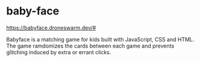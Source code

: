 # baby-face
https://babyface.droneswarm.dev/#

Babyface is a matching game for kids built with JavaScript, CSS and HTML.
The game ramdomizes the cards between each game and prevents glitching induced by extra or errant clicks.
